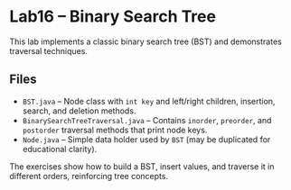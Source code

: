 # Lab16 – Binary Search Tree

This lab implements a classic binary search tree (BST) and demonstrates traversal techniques.

## Files
- `BST.java` – Node class with `int key` and left/right children, insertion, search, and deletion methods.
- `BinarySearchTreeTraversal.java` – Contains `inorder`, `preorder`, and `postorder` traversal methods that print node keys.
- `Node.java` – Simple data holder used by `BST` (may be duplicated for educational clarity).

The exercises show how to build a BST, insert values, and traverse it in different orders, reinforcing tree concepts.
